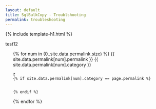 ```yaml
---
layout: default
title: SqlBulkCopy - Troublshooting
permalink: troubleshooting
---
```


{% include template-h1.html %}

test12
<ul>
{% for num in (0..site.data.permalink.size) %}
	{{ site.data.permalink[num].permalink }}
	{{ site.data.permalink[num].category }}
		
	z
	{% if site.data.permalink[num].category == page.permalink %}

		
	{% endif %}
{% endfor %}
</ul>
